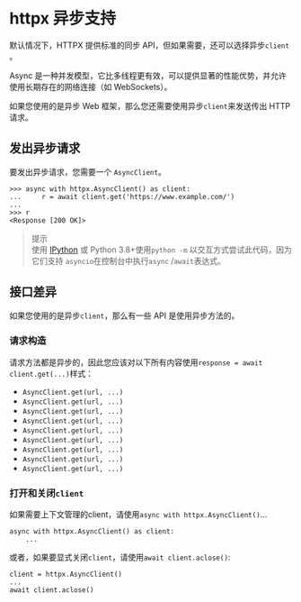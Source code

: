 # httpx 异步支持

默认情况下，HTTPX 提供标准的同步 API，但如果需要，还可以选择异步​`client`​。

Async 是一种并发模型，它比多线程更有效，可以提供显著的性能优势，并允许使用长期存在的网络连接（如 WebSockets）。

如果您使用的是异步 Web 框架，那么您还需要使用异步​`client`​来发送传出 HTTP 请求。

## 发出异步请求

要发出异步请求，您需要一个 ​`AsyncClient`​。

```
>>> async with httpx.AsyncClient() as client:
...     r = await client.get('https://www.example.com/')
...
>>> r
<Response [200 OK]>
```

> 提示  
> 使用 [IPython](https://ipython.readthedocs.io/en/stable/) 或 Python 3.8+使用​`python -m` ​以交互方式尝试此代码，因为它们支持 ​`asyncio`​在控制台中执行​`async` ​/​`await`​表达式。

## 接口差异

如果您使用的是异步​`client`​，那么有一些 API 是使用异步方法的。

### 请求构造

请求方法都是异步的，因此您应该对以下所有内容使用​`response = await client.get(...)`​样式：

-   ​`AsyncClient.get(url, ...)`​
-   ​`AsyncClient.get(url, ...)`​
-   ​`AsyncClient.get(url, ...)`​
-   ​`AsyncClient.get(url, ...)`​
-   ​`AsyncClient.get(url, ...)`​
-   ​`AsyncClient.get(url, ...)`​
-   ​`AsyncClient.get(url, ...)`​
-   ​`AsyncClient.get(url, ...)`​
-   ​`AsyncClient.get(url, ...)`​

### 打开和关闭​`client`​

如果需要上下文管理的client，请使用​`async with httpx.AsyncClient()`​...

```
async with httpx.AsyncClient() as client:
    ...
```

或者，如果要显式关闭​`client`​，请使用​`await client.aclose()`​:

```
client = httpx.AsyncClient()
...
await client.aclose()
```